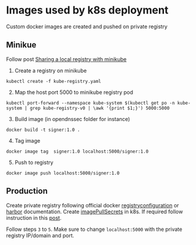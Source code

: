 # Images used by k8s deployment
Custom docker images are created and pushed on private registry

## Minikue ##
Follow post [Sharing a local registry with minikube](https://blog.hasura.io/sharing-a-local-registry-for-minikube-37c7240d0615/)
1. Create a registry on minikube
```
kubectl create -f kube-registry.yaml
```
2. Map the host port 5000 to minikube registry pod
```
kubectl port-forward --namespace kube-system $(kubectl get po -n kube-system | grep kube-registry-v0 | \awk '{print $1;}') 5000:5000
```
3. Build image (in opendnssec folder for instance)
```
docker build -t signer:1.0 .
```
4. Tag image
```
docker image tag  signer:1.0 localhost:5000/signer:1.0
```

5. Push to registry
```
docker image push localhost:5000/signer:1.0
```


## Production ##
Create private registry following official docker [registry](https://docs.docker.com/registry/deploying/)[configuration](https://docs.docker.com/registry/configuration/) or [harbor](https://goharbor.io/) documentation. Create [imagePullSecrets](https://kubernetes.io/docs/tasks/configure-pod-container/pull-image-private-registry/) in k8s. If required follow instruction in this [post](https://blog.cloudhelix.io/using-a-private-docker-registry-with-kubernetes-f8d5f6b8f646?gi=cbdd0e08812b).

Follow steps `3` to `5`. Make sure to change `localhost:5000` with the private registry IP/domain and port.
